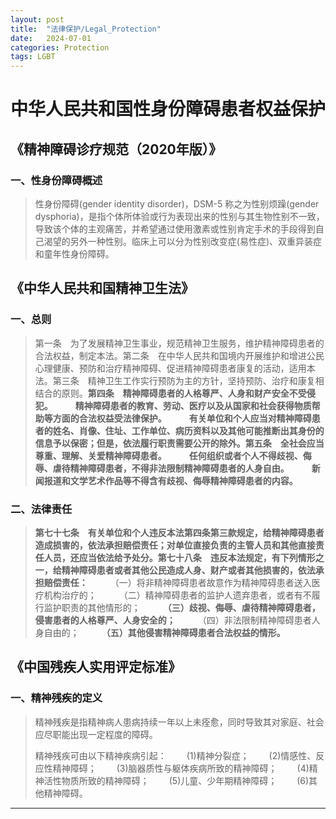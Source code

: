 ```yaml
---
layout: post
title:  "法律保护/Legal_Protection"
date:   2024-07-01
categories: Protection
tags: LGBT
---
```


# 中华人民共和国性身份障碍患者权益保护

## 《精神障碍诊疗规范（2020年版）》

### 一、性身份障碍概述

> 性身份障碍(gender identity disorder)，DSM-5 称之为性别烦躁(gender dysphoria)，是指个体所体验或行为表现出来的性别与其生物性别不一致，导致该个体的主观痛苦，并希望通过使用激素或性别肯定手术的手段得到自己渴望的另外一种性别。临床上可以分为性别改变症(易性症)、双重异装症和童年性身份障碍。

## 《中华人民共和国精神卫生法》

### 一、总则

> ​	第一条　为了发展精神卫生事业，规范精神卫生服务，维护精神障碍患者的合法权益，制定本法。
> ​	第二条　在中华人民共和国境内开展维护和增进公民心理健康、预防和治疗精神障碍、促进精神障碍患者康复的活动，适用本法。
> ​	第三条　精神卫生工作实行预防为主的方针，坚持预防、治疗和康复相结合的原则。
> ​	**第四条**　**精神障碍患者的人格尊严、人身和财产安全不受侵犯。**
> 　　		**精神障碍患者的教育、劳动、医疗以及从国家和社会获得物质帮助等方面的合法权益受法律保护。**
> 　　		**有关单位和个人应当对精神障碍患者的姓名、肖像、住址、工作单位、病历资料以及其他可能推断出其身份的信息予以保密；但是，依法履行职责需要公开的除外。**
> ​	**第五条**　**全社会应当尊重、理解、关爱精神障碍患者。**
> 　　		**任何组织或者个人不得歧视、侮辱、虐待精神障碍患者，不得非法限制精神障碍患者的人身自由。**
> 　　		**新闻报道和文学艺术作品等不得含有歧视、侮辱精神障碍患者的内容。**

### 二、法律责任

> ​	**第七十七条　有关单位和个人违反本法第四条第三款规定，给精神障碍患者造成损害的，依法承担赔偿责任；对单位直接负责的主管人员和其他直接责任人员，还应当依法给予处分。**
> ​	**第七十八条　违反本法规定，有下列情形之一，给精神障碍患者或者其他公民造成人身、财产或者其他损害的，依法承担赔偿责任：**
> 　　			（一）将非精神障碍患者故意作为精神障碍患者送入医疗机构治疗的；
> 　　			（二）精神障碍患者的监护人遗弃患者，或者有不履行监护职责的其他情形的；
> 　　			**（三）歧视、侮辱、虐待精神障碍患者，侵害患者的人格尊严、人身安全的；**
> 　　			（四）非法限制精神障碍患者人身自由的；
> 　　			**（五）其他侵害精神障碍患者合法权益的情形。**

## 《中国残疾人实用评定标准》

### 一、精神残疾的定义

> 精神残疾是指精神病人患病持续一年以上未痊愈，同时导致其对家庭、社会应尽职能出现一定程度的障碍。
>
> 精神残疾可由以下精神疾病引起：
> 　　(1)精神分裂症；
> 　　(2)情感性、反应性精神障碍；
> 　　(3)脑器质性与躯体疾病所致的精神障碍；
> 　　(4)精神活性物质所致的精神障碍；
> 　　(5)儿童、少年期精神障碍；
> 　　(6)其他精神障碍。

---

